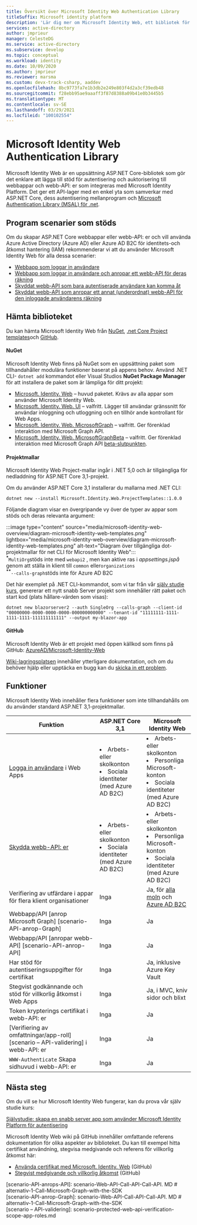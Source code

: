 ```yaml
---
title: Översikt över Microsoft Identity Web Authentication Library
titleSuffix: Microsoft identity platform
description: 'Lär dig mer om Microsoft Identity Web, ett bibliotek för autentisering och auktorisering för ASP.NET Core program som integreras med Azure Active Directory, Azure AD B2C och Microsoft Graph och andra webb-API: er.'
services: active-directory
author: jmprieur
manager: CelesteDG
ms.service: active-directory
ms.subservice: develop
ms.topic: conceptual
ms.workload: identity
ms.date: 10/09/2020
ms.author: jmprieur
ms.reviewer: marsma
ms.custom: devx-track-csharp, aaddev
ms.openlocfilehash: 8bc9773fa7e1b3db2e249e803f4d2a3cf39edb48
ms.sourcegitcommit: f28ebb95ae9aaaff3f87d8388a09b41e0b3445b5
ms.translationtype: MT
ms.contentlocale: sv-SE
ms.lasthandoff: 03/29/2021
ms.locfileid: "100102554"
---
```

# <a name="microsoft-identity-web-authentication-library"></a>Microsoft Identity Web Authentication Library

Microsoft Identity Web är en uppsättning ASP.NET Core-bibliotek som gör det enklare att lägga till stöd för autentisering och auktorisering till webbappar och webb-API: er som integreras med Microsoft Identity Platform. Det ger ett API-lager med en enkel yta som samverkar med ASP.NET Core, dess autentisering mellanprogram och [Microsoft Authentication Library (MSAL) för .net](https://github.com/azuread/microsoft-authentication-library-for-dotnet).

## <a name="supported-application-scenarios"></a>Program scenarier som stöds

Om du skapar ASP.NET Core webbappar eller webb-API: er och vill använda Azure Active Directory (Azure AD) eller Azure AD B2C för identitets-och åtkomst hantering (IAM) rekommenderar vi att du använder Microsoft Identity Web för alla dessa scenarier:

- [Webbapp som loggar in användare](scenario-web-app-sign-user-overview.md)
- [Webbapp som loggar in användare och anropar ett webb-API för deras räkning](scenario-web-app-call-api-overview.md)
- [Skyddat webb-API som bara autentiserade användare kan komma åt](scenario-protected-web-api-overview.md)
- [Skyddat webb-API som anropar ett annat (underordnat) webb-API för den inloggade användarens räkning](scenario-web-api-call-api-overview.md)

## <a name="get-the-library"></a>Hämta biblioteket

Du kan hämta Microsoft Identity Web från [NuGet](#nuget), [.net Core Project templates](#project-templates)och [GitHub](#github).

#### <a name="nuget"></a>NuGet

Microsoft Identity Web finns på NuGet som en uppsättning paket som tillhandahåller modulära funktioner baserat på appens behov. Använd .NET CLI- `dotnet add` kommandot eller Visual Studios **NuGet Package Manager** för att installera de paket som är lämpliga för ditt projekt:

- [Microsoft. Identity. Web](https://www.nuget.org/packages/Microsoft.Identity.Web) – huvud paketet. Krävs av alla appar som använder Microsoft Identity Web.
- [Microsoft. Identity. Web. UI](https://www.nuget.org/packages/Microsoft.Identity.Web.UI) – valfritt. Lägger till användar gränssnitt för användar inloggning och utloggning och en tillhör ande kontrollant för Web Apps.
- [Microsoft. Identity. Web. MicrosoftGraph](https://www.nuget.org/packages/Microsoft.Identity.Web.MicrosoftGraph) – valfritt. Ger förenklad interaktion med Microsoft Graph API.
- [Microsoft. Identity. Web. MicrosoftGraphBeta](https://www.nuget.org/packages/Microsoft.Identity.Web.MicrosoftGraphBeta) – valfritt. Ger förenklad interaktion med Microsoft Graph API [beta-slutpunkten](/graph/api/overview?view=graph-rest-beta&preserve-view=true).

#### <a name="project-templates"></a>Projektmallar

Microsoft Identity Web Project-mallar ingår i .NET 5,0 och är tillgängliga för nedladdning för ASP.NET Core 3,1-projekt.

Om du använder ASP.NET Core 3,1 installerar du mallarna med .NET CLI:

```dotnetcli
dotnet new --install Microsoft.Identity.Web.ProjectTemplates::1.0.0
```

Följande diagram visar en övergripande vy över de typer av appar som stöds och deras relevanta argument:

:::image type="content" source="media/microsoft-identity-web-overview/diagram-microsoft-identity-web-templates.png" lightbox="media/microsoft-identity-web-overview/diagram-microsoft-identity-web-templates.png" alt-text="Diagram över tillgängliga dot-projektmallar för net CLI för Microsoft Identity Web":::
<br /><sup><b>*</b></sup>`MultiOrg`stöds inte med `webapi2` , men kan aktive ras i *appsettings.jspå* genom att ställa in klient till `common` eller`organizations`
<br /><sup><b>**</b></sup>`--calls-graph`stöds inte för Azure AD B2C

Det här exemplet på .NET CLI-kommandot, som vi tar från vår [själv studie kurs](tutorial-blazor-server.md), genererar ett nytt snabb Server projekt som innehåller rätt paket och start kod (plats hållare-värden som visas):

```dotnetcli
dotnet new blazorserver2 --auth SingleOrg --calls-graph --client-id "00000000-0000-0000-0000-000000000000" --tenant-id "11111111-1111-1111-1111-111111111111" --output my-blazor-app
```

#### <a name="github"></a>GitHub

Microsoft Identity Web är ett projekt med öppen källkod som finns på GitHub: <a href="https://github.com/AzureAD/microsoft-identity-web" target="_blank">AzureAD/Microsoft-Identity-Web</a>

[Wiki-lagringsplatsen](https://github.com/AzureAD/microsoft-identity-web/wiki) innehåller ytterligare dokumentation, och om du behöver hjälp eller upptäcka en bugg kan du [skicka in ett problem](https://github.com/AzureAD/microsoft-identity-web/issues).

## <a name="features"></a>Funktioner

Microsoft Identity Web innehåller flera funktioner som inte tillhandahålls om du använder standard ASP.NET 3,1-projektmallar.

| Funktion                                                                                  | ASP.NET Core 3,1                                                     | Microsoft Identity Web                                                                                  |
|------------------------------------------------------------------------------------------|----------------------------------------------------------------------|---------------------------------------------------------------------------------------------------------|
| [Logga in användare](scenario-web-app-sign-user-app-configuration.md) i Web Apps             | <li>Arbets- eller skolkonton<li>Sociala identiteter (med Azure AD B2C) | <li>Arbets- eller skolkonton<li>Personliga Microsoft-konton<li>Sociala identiteter (med Azure AD B2C)     |
| [Skydda webb-API: er](scenario-protected-web-api-app-configuration.md#microsoftidentityweb) | <li>Arbets- eller skolkonton<li>Sociala identiteter (med Azure AD B2C) | <li>Arbets- eller skolkonton<li>Personliga Microsoft-konton<li>Sociala identiteter (med Azure AD B2C)     |
| Verifiering av utfärdare i appar för flera klient organisationer                                                   | Inga                                                                   | Ja, för [alla moln](authentication-national-cloud.md) och [Azure AD B2C](../../active-directory-b2c/index.yml) |
| Webbapp/API [anrop Microsoft Graph] [scenario-API-anrop-Graph]                             | Inga                                                                   | Ja                                                                                                     |
| Webbapp/API [anropar webb-API] [scenario-API-anrop-API]                                       | Inga                                                                   | Ja                                                                                                     |
| Har stöd för autentiseringsuppgifter för certifikat                                                         | Inga                                                                   | Ja, inklusive Azure Key Vault                                                                          |
| Stegvist godkännande och stöd för villkorlig åtkomst i Web Apps                           | Inga                                                                   | Ja, i MVC, kniv sidor och blixt                                                                    |
| Token krypterings certifikat i webb-API: er                                                | Inga                                                                   | Ja                                                                                                     |
| [Verifiering av omfattningar/app-roll] [scenario – API-validering] i webb-API: er                        | Inga                                                                   | Ja                                                                                                     |
| `WWW-Authenticate` Skapa sidhuvud i webb-API: er                                         | Inga                                                                   | Ja                                                                                                     |

## <a name="next-steps"></a>Nästa steg

Om du vill se hur Microsoft Identity Web fungerar, kan du prova vår själv studie kurs:

[Självstudie: skapa en snabb server app som använder Microsoft Identity Platform för autentisering](tutorial-blazor-server.md)

Microsoft Identity Web wiki på GitHub innehåller omfattande referens dokumentation för olika aspekter av biblioteket. Du kan till exempel hitta certifikat användning, stegvisa medgivande och referens för villkorlig åtkomst här:

- <a href="https://github.com/AzureAD/microsoft-identity-web/wiki/Using-certificates" target="_blank">Använda certifikat med Microsoft. Identity. Web</a> (GitHub)
- <a href="https://github.com/AzureAD/microsoft-identity-web/wiki/Managing-incremental-consent-and-conditional-access" target="_blank">Stegvist medgivande och villkorlig åtkomst</a> (GitHub)

<!-- LINKS -->
<!--  [miw-certs]: microsoft-identity-web-certificates.md  -->
<!--  [miw-certs-decrypt]: microsoft-identity-web-certificates.md#decryption-certificates  -->
<!--  [miw-inc-consent-ca-header]: microsoft-identity-web-consent-conditional-access.md#handling-incremental-consent-or-conditional-access-in-web-apis  -->
<!--  [miw-inc-consent-ca]: microsoft-identity-web-consent-conditional-access.md  -->
[scenario-API-anrops-API]: scenario-Web-API-Call-API-Call-API. MD # alternativ-1-Call-Microsoft-Graph-with-the-SDK  
[scenario-API-anrop-Graph]: scenario-Web-API-Call-API-Call-API. MD # alternativ-1-Call-Microsoft-Graph-with-the-SDK  
[scenario – API-validering]: scenario-protected-web-api-verification-scope-app-roles.md  
